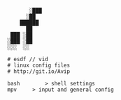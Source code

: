
	       ░███
	      ░██   
	    ██████   
	      ██   
	 ███ ░██   
	░███ ░██   
	░░░  ░░

	# esdf // vid
	# linux config files
	# http://git.io/Avip

	bash		> shell settings
	mpv		> input and general config
